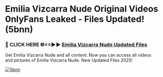 # Emilia Vizcarra Nude Original Videos 0nlyFans Leaked - Files Updated! (5bnn)

<h3>🔴 CLICK HERE 🌐==►► <a href="https://tinyurl.com/52m3yx9h" rel="nofollow">Emilia Vizcarra Nude Updated Files</a></h3>

Get Emilia Vizcarra Nude and all content. Now you can access all videos and pictures of Emilia Vizcarra Nude. New Updated Files 2025!

[![5bnn](https://i.imgur.com/TnHtlc8.gif)](https://tinyurl.com/52m3yx9h)

